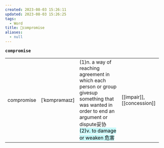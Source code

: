 ```yaml
---
created: 2023-08-03 15:26:11
updated: 2023-08-03 15:26:25
tags:
  - Word
title: 📖compromise
aliases:
  - null
---
```


<pre><strong>compromise</strong></pre>
|   |   |   |   |
|---|---|---|---|
|compromise|[ˈkɒmprəmaɪz]|(1)n. a way of reaching agreement in which each person or group givesup something that was wanted in order to end an argument or dispute妥协<mark style="background: #ABF7F7A6;">(2)v. to damage or weaken 危害</mark>|[[impair]], [[concession]]|